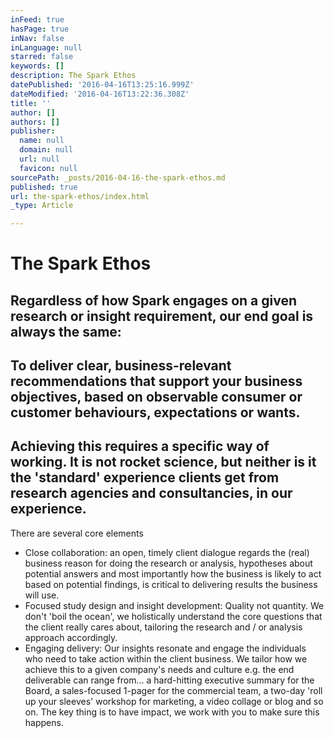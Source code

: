 ```yaml
---
inFeed: true
hasPage: true
inNav: false
inLanguage: null
starred: false
keywords: []
description: The Spark Ethos
datePublished: '2016-04-16T13:25:16.999Z'
dateModified: '2016-04-16T13:22:36.308Z'
title: ''
author: []
authors: []
publisher:
  name: null
  domain: null
  url: null
  favicon: null
sourcePath: _posts/2016-04-16-the-spark-ethos.md
published: true
url: the-spark-ethos/index.html
_type: Article

---
```

# The Spark Ethos

## Regardless of how Spark engages on a given research or insight requirement, our end goal is always the same:

## To deliver clear, business-relevant recommendations that support your business objectives, based on observable consumer or customer behaviours, expectations or wants.

## Achieving this requires a specific way of working.  It is not rocket science, but neither is it the 'standard' experience clients get from research agencies and consultancies, in our experience.

There are several core elements

* Close collaboration: an open, timely client dialogue regards the (real) business reason for doing the research or analysis, hypotheses about potential answers and most importantly how the business is likely to act based on potential findings, is critical to delivering results the business will use.  
* Focused study design and insight development: Quality not quantity.  We don't 'boil the ocean', we holistically understand the core questions that the client really cares about, tailoring the research and / or analysis approach accordingly.  
* Engaging delivery: Our insights resonate and engage the individuals who need to take action within the client business.  We tailor how we achieve this to a given company's needs and culture e.g. the end deliverable can range from...  a hard-hitting executive summary for the Board, a sales-focused 1-pager for the commercial team, a two-day 'roll up your sleeves' workshop for marketing, a video collage or blog and so on.  The key thing is to have impact, we work with you to make sure this happens.